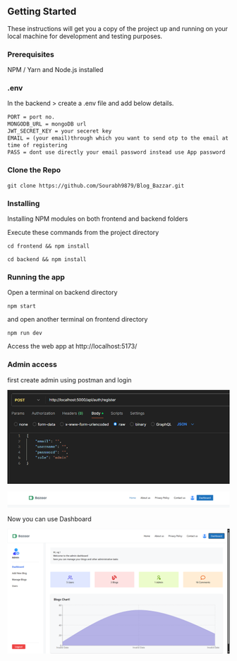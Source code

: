 ## Getting Started

These instructions will get you a copy of the project up and running on your local machine for development and testing purposes.

### Prerequisites

NPM / Yarn and Node.js installed

### .env

In the backend > create a .env file and add below details.

```
PORT = port no.
MONGODB_URL = mongoDB url
JWT_SECRET_KEY = your seceret key
EMAIL = (your email)through which you want to send otp to the email at time of registering
PASS = dont use directly your email password instead use App password

```
### Clone the Repo

```
git clone https://github.com/Sourabh9879/Blog_Bazzar.git
```
### Installing

Installing NPM modules on both frontend and backend folders

Execute these commands from the project directory

```
cd frontend && npm install
```

```
cd backend && npm install
```

### Running the app

Open a terminal on backend directory

```
npm start
```

and open another terminal on frontend directory

```
npm run dev
```

Access the web app at http://localhost:5173/

### Admin access

first create admin using postman and login

![alt text]({E30B0381-FEA4-4DBD-A321-51A3589CB2B6}.png)

![alt text]({78CFE38D-CA5D-43E5-826E-08540AC2E5EF}.png)

Now you can use Dashboard

![alt text]({24A269EA-ADD1-4D0D-8D7D-A4057ED01DCC}.png)
